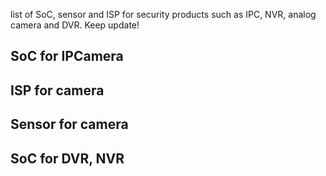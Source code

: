 list of SoC, sensor and ISP for security products such as IPC, NVR, analog camera and DVR. Keep update!

## SoC for IPCamera


## ISP for camera


## Sensor for camera


## SoC for DVR, NVR
